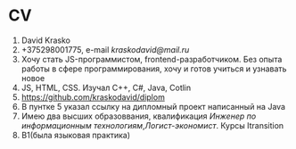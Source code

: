 # CV

1. David Krasko
2. +375298001775, e-mail _kraskodavid@mail.ru_
3. Хочу стать JS-программистом, frontend-разработчиком. Без опыта работы в сфере программирования, хочу и готов учиться и узнавать новое
4. JS, HTML, CSS. Изучал  С++, С#, Java, Cotlin
5. https://github.com/kraskodavid/diplom
6. В пунтке 5 указал ссылку на дипломный проект написанный на Java
7. Имею два высших образоввания, квалификация _Инженер по информационным технологиям_,_Логист-экономист_. Курсы Itransition
8. B1(была языковая практика)